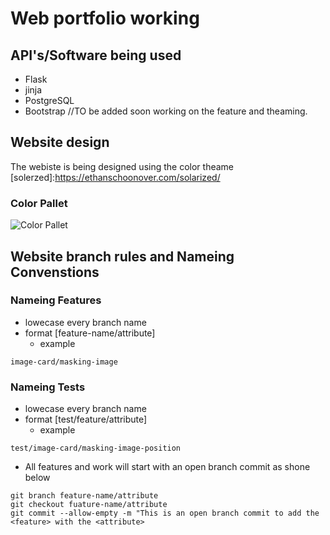 # Web portfolio working

## API's/Software being used

* Flask 
* jinja 
* PostgreSQL
* Bootstrap //TO be added soon working on the feature and theaming. 

## Website design 

The webiste is being designed using the color theame [solerzed]:https://ethanschoonover.com/solarized/

### Color Pallet 

![Color Pallet](https://github.com/jaibeer72/jaibeer72.github.io/blob/PortfolioWebsite/ReadmeResources/solarized-palette.png "Add later")

## Website branch rules and Nameing Convenstions

### Nameing Features 

* lowecase every branch name
* format [feature-name/attribute]
    * example 
```git
image-card/masking-image
``` 

### Nameing Tests 

* lowecase every branch name
* format [test/feature/attribute]
    * example 
```git
test/image-card/masking-image-position
``` 
* All features and work will start with an open branch commit as shone below 

``` git 
git branch feature-name/attribute 
git checkout fuature-name/attribute 
git commit --allow-empty -m "This is an open branch commit to add the <feature> with the <attribute>
``` 
